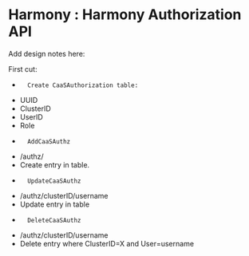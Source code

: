 # Harmony : Harmony Authorization API


Add design notes here:

First cut:

-       Create CaaSAuthorization table:

*   UUID
*   ClusterID
*   UserID
*   Role

-       AddCaaSAuthz

*   /authz/
*   Create entry in table.

-       UpdateCaaSAuthz

*   /authz/clusterID/username
*   Update entry in table

-       DeleteCaaSAuthz

*   /authz/clusterID/username
*   Delete entry where ClusterID=X and User=username